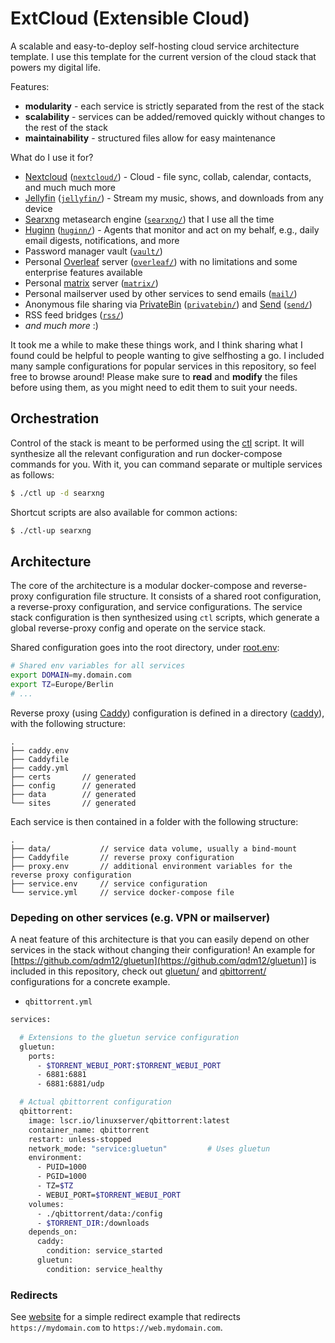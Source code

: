 # ExtCloud (Extensible Cloud)

A scalable and easy-to-deploy self-hosting cloud service architecture template.
I use this template for the current version of the cloud stack that powers my digital life.

Features:
- **modularity** - each service is strictly separated from the rest of the stack
- **scalability** - services can be added/removed quickly without changes to the rest of the stack
- **maintainability** - structured files allow for easy maintenance

What do I use it for?
- [Nextcloud](https://nextcloud.com/) ([`nextcloud/`](./nextcloud/)) - Cloud - file sync, collab, calendar, contacts, and much much more
- [Jellyfin](https://jellyfin.org/) ([`jellyfin/`](./jellyfin/)) - Stream my music, shows, and downloads from any device
- [Searxng](https://github.com/searxng/searxng) metasearch engine ([`searxng/`](./searxng/)) that I use all the time
- [Huginn](https://github.com/huginn/huginn) ([`huginn/`](./huginn/)) - Agents that monitor and act on my behalf, e.g., daily email digests, notifications, and more
- Password manager vault ([`vault/`](./vault/))
- Personal [Overleaf](https://www.overleaf.com/) server ([`overleaf/`](./overleaf/)) with no limitations and some enterprise features available
- Personal [matrix](https://matrix.org/) server ([`matrix/`](./matrix/))
- Personal mailserver used by other services to send emails ([`mail/`](./mail/))
- Anonymous file sharing via [PrivateBin](https://privatebin.info/) ([`privatebin/`](./privatebin)) and [Send](https://github.com/timvisee/send) ([`send/`](./send))
- RSS feed bridges ([`rss/`](./rss))
- *and much more* :)

It took me a while to make these things work, and I think sharing what I found could be helpful to people wanting to give selfhosting a go.
I included many sample configurations for popular services in this repository, so feel free to browse around!
Please make sure to **read** and **modify** the files before using them, as you might need to edit them to suit your needs.

## Orchestration

Control of the stack is meant to be performed using the [ctl](./ctl) script.
It will synthesize all the relevant configuration and run docker-compose commands for you.
With it, you can command separate or multiple services as follows:
```bash
$ ./ctl up -d searxng
```
Shortcut scripts are also available for common actions:
```bash
$ ./ctl-up searxng
```

## Architecture

The core of the architecture is a modular docker-compose and reverse-proxy configuration file structure.
It consists of a shared root configuration, a reverse-proxy configuration, and service configurations.
The service stack configuration is then synthesized using `ctl` scripts, which generate a global reverse-proxy config and operate on the service stack.

Shared configuration goes into the root directory, under [root.env](./root.env):
```bash
# Shared env variables for all services
export DOMAIN=my.domain.com
export TZ=Europe/Berlin
# ...
```

Reverse proxy (using [Caddy](https://caddyserver.com/)) configuration is defined in a directory ([caddy](./caddy/)), with the following structure:
```
.
├── caddy.env
├── Caddyfile
├── caddy.yml
├── certs       // generated
├── config      // generated
├── data        // generated
└── sites       // generated
```

Each service is then contained in a folder with the following structure:
```
.
├── data/           // service data volume, usually a bind-mount
├── Caddyfile       // reverse proxy configuration
├── proxy.env       // additional environment variables for the reverse proxy configuration
├── service.env     // service configuration
└── service.yml     // service docker-compose file
```

### Depeding on other services (e.g. VPN or mailserver)

A neat feature of this architecture is that you can easily depend on other services in the stack without changing their configuration!
An example for [https://github.com/qdm12/gluetun](https://github.com/qdm12/gluetun)] is included in this repository, check out [gluetun/](./gluetun) and [qbittorrent/](./qbittorrent) configurations for a concrete example.

- `qbittorrent.yml`
```bash
services:

  # Extensions to the gluetun service configuration
  gluetun:
    ports:
      - $TORRENT_WEBUI_PORT:$TORRENT_WEBUI_PORT
      - 6881:6881
      - 6881:6881/udp

  # Actual qbittorrent configuration
  qbittorrent:
    image: lscr.io/linuxserver/qbittorrent:latest
    container_name: qbittorrent
    restart: unless-stopped
    network_mode: "service:gluetun"         # Uses gluetun
    environment:
      - PUID=1000
      - PGID=1000
      - TZ=$TZ
      - WEBUI_PORT=$TORRENT_WEBUI_PORT
    volumes:
      - ./qbittorrent/data:/config
      - $TORRENT_DIR:/downloads
    depends_on:
      caddy:
        condition: service_started
      gluetun:
        condition: service_healthy
```

### Redirects

See [website](./website) for a simple redirect example that redirects `https://mydomain.com` to `https://web.mydomain.com`.

